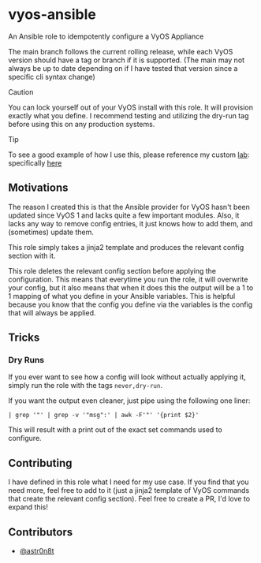 # vyos-ansible

An Ansible role to idempotently configure a VyOS Appliance

The main branch follows the current rolling release, while each VyOS version should have a tag or branch if it is supported.  (The main may not always be up to date depending on if I have tested that version since a specific cli syntax change)

> [!CAUTION]
> You can lock yourself out of your VyOS install with this role.  It will provision exactly what you define.  I recommend testing and utilizing the dry-run tag before using this on any production systems.

> [!TIP]
> To see a good example of how I use this, please reference my custom [lab](https://github.com/lab-astr0rack-net/core): specifically [here](https://github.com/lab-astr0rack-net/core/blob/main/ansible/host_vars/vyos.yml)

## Motivations

The reason I created this is that the Ansible provider for VyOS hasn't been updated since VyOS 1 and lacks quite a few important modules.  Also, it lacks any way to remove config entries, it just knows how to add them, and (sometimes) update them.

This role simply takes a jinja2 template and produces the relevant config section with it.

This role deletes the relevant config section before applying the configuration.  This means that everytime you run the role, it will overwrite your config, but it also means that when it does this the output will be a 1 to 1 mapping of what you define in your Ansible variables.  This is helpful because you know that the config you define via the variables is the config that will always be applied.

## Tricks

### Dry Runs

If you ever want to see how a config will look without actually applying it, simply run the role with the tags `never,dry-run`.

If you want the output even cleaner, just pipe using the following one liner:

```
| grep '"' | grep -v '"msg":' | awk -F'"' '{print $2}'
```

This will result with a print out of the exact set commands used to configure.

## Contributing

I have defined in this role what I need for my use case. If you find that you need more, feel free to add to it (just a jinja2 template of VyOS commands that create the relevant config section).  Feel free to create a PR, I'd love to expand this!

## Contributors

- [@astr0n8t](https://github.com/astr0n8t)


